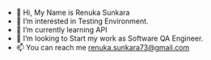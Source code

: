 - 👋 Hi, My Name is Renuka Sunkara
- 👀 I’m interested in Testing Environment.
- 🌱 I’m currently learning API 
- 💞️ I’m looking to Start my work as Software QA Engineer.
- 📫 You can reach me renuka.sunkara73@gmail.com

